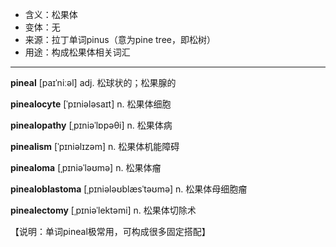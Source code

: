 - <span class="definition">含义：松果体</span>
- <span class="definition">变体：无</span>
- <span class="definition">来源：拉丁单词pinus（意为pine tree，即松树）</span>
- <span class="definition">用途：构成松果体相关词汇</span>

---

<span class="vocabulary">**pineal**</span> [paɪˈniːəl] adj. 松球状的；松果腺的

<span class="vocabulary">**pinealocyte**</span> [ˈpɪniələsaɪt] n. 松果体细胞

<span class="vocabulary">**pinealopathy**</span> [ˌpɪniəˈlɒpəθi] n. 松果体病

<span class="vocabulary">**pinealism**</span> [ˈpɪniəlɪzəm] n. 松果体机能障碍

<span class="vocabulary">**pinealoma**</span> [ˌpɪniəˈləʊmə] n. 松果体瘤

<span class="vocabulary">**pinealoblastoma**</span> [ˌpɪniələʊblæsˈtəʊmə] n. 松果体母细胞瘤

<span class="vocabulary">**pinealectomy**</span> [ˌpɪniəˈlektəmi] n. 松果体切除术

【说明：单词pineal极常用，可构成很多固定搭配】
